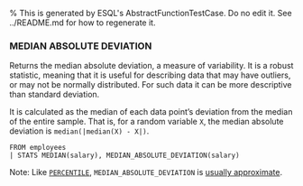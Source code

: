 % This is generated by ESQL's AbstractFunctionTestCase. Do no edit it. See ../README.md for how to regenerate it.

### MEDIAN ABSOLUTE DEVIATION
Returns the median absolute deviation, a measure of variability. It is a robust statistic, meaning that it is useful for describing data that may have outliers, or may not be normally distributed. For such data it can be more descriptive than standard deviation.

It is calculated as the median of each data point’s deviation from the median of the entire sample. That is, for a random variable `X`, the median absolute deviation is `median(|median(X) - X|)`.

```esql
FROM employees
| STATS MEDIAN(salary), MEDIAN_ABSOLUTE_DEVIATION(salary)
```
Note: Like [`PERCENTILE`](https://www.elastic.co/docs/reference/query-languages/esql/functions-operators/aggregation-functions#esql-percentile), `MEDIAN_ABSOLUTE_DEVIATION` is [usually approximate](https://www.elastic.co/docs/reference/query-languages/esql/functions-operators/aggregation-functions#esql-percentile-approximate).
